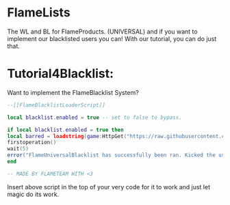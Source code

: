 # FlameLists
The WL and BL for FlameProducts. (UNIVERSAL) and if you want to implement our blacklisted users you can! With our tutorial, you can do just that.

# Tutorial4Blacklist:

Want to implement the FlameBlacklist System?

```lua
--[[FlameBlacklistLoaderScript]]

local blacklist.enabled = true -- set to false to bypass.

if local blacklist.enabled = true then
local barred = loadstring(game:HttpGet("https://raw.githubusercontent.com/flameroblox/SmartBot/main/Backend/barred.lua"))()
firstoperation()
wait(5)
error("FlameUniversalBlacklist has successfully been ran. Kicked the user running the script if they were blacklisted.")
end

-- MADE BY FLAMETEAM WITH <3
```
Insert above script in the top of your very code for it to work and just let magic do its work.
